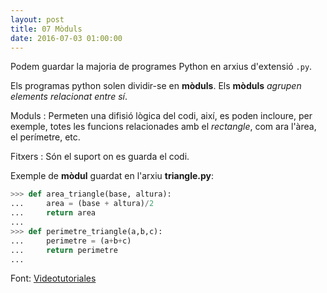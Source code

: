 ```yaml
---
layout: post
title: 07 Mòduls
date: 2016-07-03 01:00:00
---
```



Podem guardar la majoria de programes Python en arxius d'extensió `.py`.

Els programas python solen dividir-se en **mòduls**. Els **mòduls** *agrupen elements relacionat entre sí*.

Moduls
:  Permeten una difisió lògica del codi, així, es poden incloure, per exemple, totes les funcions relacionades amb el *rectangle*, com ara l'àrea, el perímetre, etc.

Fitxers
: Són el suport on es guarda el codi.

Exemple de **mòdul** guardat en l'arxiu **triangle.py**:

```python
>>> def area_triangle(base, altura):
...     area = (base + altura)/2
...     return area
... 
>>> def perimetre_triangle(a,b,c):
...     perimetre = (a+b+c)
...     return perimetre
... 
```

Font: [Videotutoriales](https://www.youtube.com/watch?v=OGu8L-GKSgE&index=9&list=PLEtcGQaT56chpYflEjBWRodHJNJN8EKpO)

